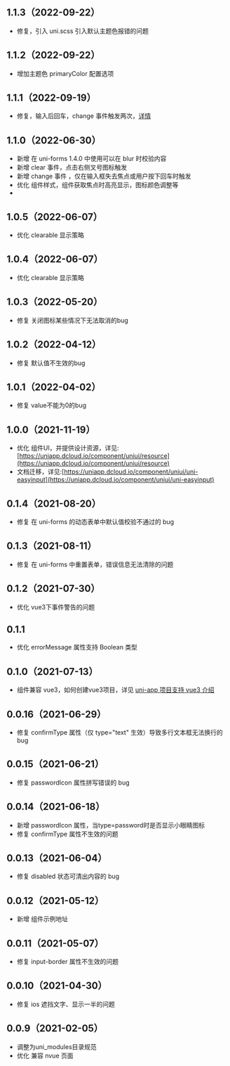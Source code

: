 ## 1.1.3（2022-09-22）
- 修复，引入 uni.scss 引入默认主题色报错的问题
## 1.1.2（2022-09-22）
- 增加主题色 primaryColor 配置选项
## 1.1.1（2022-09-19）
- 修复，输入后回车，change 事件触发两次，[详情](https://ask.dcloud.net.cn/question/152149)
## 1.1.0（2022-06-30）
- 新增 在 uni-forms 1.4.0 中使用可以在 blur 时校验内容
- 新增 clear 事件，点击右侧叉号图标触发
- 新增 change 事件 ，仅在输入框失去焦点或用户按下回车时触发
- 优化 组件样式，组件获取焦点时高亮显示，图标颜色调整等
-
## 1.0.5（2022-06-07）
- 优化 clearable 显示策略
## 1.0.4（2022-06-07）
- 优化 clearable 显示策略
## 1.0.3（2022-05-20）
- 修复 关闭图标某些情况下无法取消的bug
## 1.0.2（2022-04-12）
- 修复 默认值不生效的bug
## 1.0.1（2022-04-02）
- 修复 value不能为0的bug
## 1.0.0（2021-11-19）
- 优化 组件UI，并提供设计资源，详见:[https://uniapp.dcloud.io/component/uniui/resource](https://uniapp.dcloud.io/component/uniui/resource)
- 文档迁移，详见:[https://uniapp.dcloud.io/component/uniui/uni-easyinput](https://uniapp.dcloud.io/component/uniui/uni-easyinput)
## 0.1.4（2021-08-20）
- 修复 在 uni-forms 的动态表单中默认值校验不通过的 bug
## 0.1.3（2021-08-11）
- 修复 在 uni-forms 中重置表单，错误信息无法清除的问题
## 0.1.2（2021-07-30）
- 优化 vue3下事件警告的问题
## 0.1.1
- 优化 errorMessage 属性支持 Boolean 类型
## 0.1.0（2021-07-13）
- 组件兼容 vue3，如何创建vue3项目，详见 [uni-app 项目支持 vue3 介绍](https://ask.dcloud.net.cn/article/37834)
## 0.0.16（2021-06-29）
- 修复 confirmType 属性（仅 type="text" 生效）导致多行文本框无法换行的 bug
## 0.0.15（2021-06-21）
- 修复 passwordIcon 属性拼写错误的 bug
## 0.0.14（2021-06-18）
- 新增 passwordIcon 属性，当type=password时是否显示小眼睛图标
- 修复 confirmType 属性不生效的问题
## 0.0.13（2021-06-04）
- 修复 disabled 状态可清出内容的 bug
## 0.0.12（2021-05-12）
- 新增 组件示例地址
## 0.0.11（2021-05-07）
- 修复 input-border 属性不生效的问题
## 0.0.10（2021-04-30）
- 修复 ios 遮挡文字、显示一半的问题
## 0.0.9（2021-02-05）
- 调整为uni_modules目录规范
- 优化 兼容 nvue 页面
